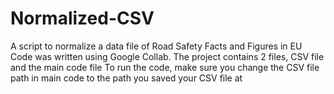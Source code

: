# Normalized-CSV
 A script to normalize a data file of Road Safety Facts and Figures in EU
Code was written using Google Collab.
The project contains 2 files, CSV file and the main code file 
To run the code, make sure you change the CSV file path in main code to the path you saved your CSV file at 
